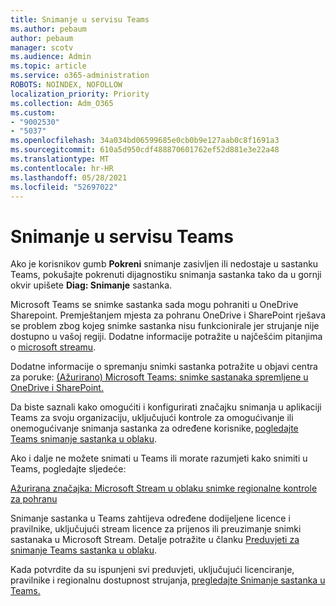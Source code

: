 ```yaml
---
title: Snimanje u servisu Teams
ms.author: pebaum
author: pebaum
manager: scotv
ms.audience: Admin
ms.topic: article
ms.service: o365-administration
ROBOTS: NOINDEX, NOFOLLOW
localization_priority: Priority
ms.collection: Adm_O365
ms.custom:
- "9002530"
- "5037"
ms.openlocfilehash: 34a034bd06599685e0cb0b9e127aab0c8f1691a3
ms.sourcegitcommit: 610a5d950cdf488870601762ef52d881e3e22a48
ms.translationtype: MT
ms.contentlocale: hr-HR
ms.lasthandoff: 05/28/2021
ms.locfileid: "52697022"
---
```

# <a name="recording-in-teams"></a>Snimanje u servisu Teams

Ako je korisnikov gumb **Pokreni** snimanje zasivljen ili nedostaje u sastanku Teams, pokušajte pokrenuti dijagnostiku snimanja sastanka tako da u gornji okvir upišete **Diag: Snimanje** sastanka. 

Microsoft Teams se snimke sastanka sada mogu pohraniti u OneDrive Sharepoint. Premještanjem mjesta za pohranu OneDrive i SharePoint rješava se problem zbog kojeg snimke sastanka nisu funkcionirale jer strujanje nije dostupno u vašoj regiji. Dodatne informacije potražite u najčešćim pitanjima o [microsoft streamu](/stream/faq#which-regions-does-microsoft-stream-host-my-data-in).

Dodatne informacije o spremanju snimki sastanka potražite u objavi centra za poruke: [(Ažurirano) Microsoft Teams: snimke sastanaka spremljene u OneDrive i SharePoint.](https://portal.microsoft.com/Adminportal/Home?ref=MessageCenter&id=MC222640)

Da biste saznali kako omogućiti i konfigurirati značajku snimanja u aplikaciji Teams za svoju organizaciju, uključujući kontrole za omogućivanje ili onemogućivanje snimanja sastanka za određene korisnike, [pogledajte Teams snimanje sastanka u oblaku](/microsoftteams/cloud-recording). 

Ako i dalje ne možete snimati u Teams ili morate razumjeti kako snimiti u Teams, pogledajte sljedeće: 

[Ažurirana značajka: Microsoft Stream u oblaku snimke regionalne kontrole za pohranu](https://admin.microsoft.com/AdminPortal/Home#/MessageCenter?id=MC214327)

Snimanje sastanka u Teams zahtijeva određene dodijeljene licence i pravilnike, uključujući stream licence za prijenos ili preuzimanje snimki sastanaka u Microsoft Stream. Detalje potražite u članku [Preduvjeti za snimanje Teams sastanka u oblaku](/microsoftteams/cloud-recording#prerequisites-for-teams-cloud-meeting-recording).

Kada potvrdite da su ispunjeni svi preduvjeti, uključujući licenciranje, pravilnike i regionalnu dostupnost strujanja, [pregledajte Snimanje sastanka u Teams.](https://support.office.com/article/34dfbe7f-b07d-4a27-b4c6-de62f1348c24) 